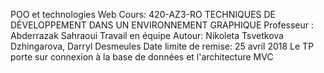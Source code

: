 POO et technologies Web
Cours: 420-AZ3-RO TECHNIQUES DE DÉVELOPPEMENT DANS UN ENVIRONNEMENT GRAPHIQUE
Professeur : Abderrazak Sahraoui
Travail en équipe
Autour: Nikoleta Tsvetkova Dzhingarova, Darryl Desmeules
Date limite de remise: 25 avril 2018
Le TP porte sur connexion à la base de données et l'architecture MVC

